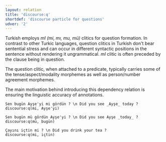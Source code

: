 ```yaml
---
layout: relation
title: 'discourse:q'
shortdef: 'discourse particle for questions'
udver: '2'
---
```


Turkish employs _mI (mi, mı, mu, mü)_ clitics for question 
formation. In contrast to other Turkic languages, question 
clitics in Turkish don't bear sentential stress and can occur 
in different syntactic positions in the sentence without
rendering it ungrammatical. _mI_ clitic is often preceded
by the clause being in question.

The question clitic, when attached to a predicate, typically 
carries some of the tense/aspect/modality morphemes as well 
as person/number agreement morphemes.

The main motivation behind introducing this dependency
relation is ensuring the linguistic accuracy of annotations.

~~~ sdparse
Sen bugün Ayşe'yi mi gördün ? \n Did you see _Ayşe_ today ?
discourse:q(mi, Ayşe'yi)
~~~

~~~ sdparse
Sen bugün mü gördün Ayşe'yi ? \n Did you see Ayşe _today_ ?
discourse:q(mü, bugün)
~~~

~~~ sdparse
Çayını içtin mi ? \n Did you drink your tea ?
discourse:q(mi, içtin)
~~~

<!-- Interlanguage links updated Po 11. listopadu 2024, 20:10:51 CET -->
